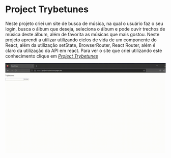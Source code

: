 # Project Trybetunes

Neste projeto criei um site de busca de música, na qual o usuário faz o seu login, busca o álbum que deseja, seleciona o álbum e pode ouvir trechos de música deste álbum, além de favorita as músicas que mais gostou. Neste projeto aprendi a utilizar utilizando ciclos de vida de um componente do React, além da utilização setState, BrowserRouter, React Router, além é claro da utilização da API em react. Para ver o site que criei utilizando este conhecimento clique em _[Project Trybetunes](https://project-trybetunes.pages.dev/)_

<img src="trybetunes.gif" />

